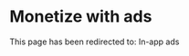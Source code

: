﻿---
 redirect_url: in-app-ads
---

# Monetize with ads

This page has been redirected to: In-app ads
